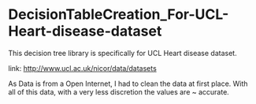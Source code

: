 # DecisionTableCreation_For-UCL-Heart-disease-dataset
This decision tree library is specifically for UCL Heart disease dataset.

link: http://www.ucl.ac.uk/nicor/data/datasets

As Data is from a Open Internet, I had to clean the data at first place.
With all of this data, with a very less discretion the values are ~ accurate.
